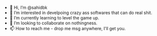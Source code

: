 - 👋 Hi, I’m @sahidbk
- 👀 I’m interested in develpoing crazy ass softwares that can do real shit.
- 🌱 I’m currently learning to level the game up.
- 💞️ I’m looking to collaborate on nothingness.
- 📫 How to reach me - drop me msg anywhere, I'll get you.

<!---
sahidbk/sahidbk is a ✨ special ✨ repository because its `README.md` (this file) appears on your GitHub profile.
You can click the Preview link to take a look at your changes.
--->
